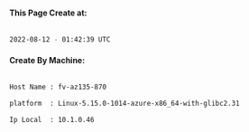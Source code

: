 
   
#### This Page Create at:

```bash

2022-08-12 - 01:42:39 UTC

```

#### Create By Machine:

```bash

Host Name : fv-az135-870

platform  : Linux-5.15.0-1014-azure-x86_64-with-glibc2.31

Ip Local  : 10.1.0.46

```

